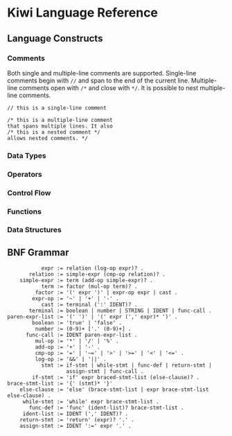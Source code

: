 # Kiwi Language Reference

## Language Constructs

### Comments

Both single and multiple-line comments are supported. Single-line comments
begin with `//` and span to the end of the current line. Multiple-line
comments open with `/*` and close with `*/`. It is possible to nest 
multiple-line comments.

    // this is a single-line comment

    /* this is a multiple-line comment
    that spans multiple lines. It also
    /* this is a nested comment */
    allows nested comments. */

### Data Types

### Operators

### Control Flow

### Functions

### Data Structures

## BNF Grammar

               expr := relation (log-op expr)? .
           relation := simple-expr (cmp-op relation)? .
        simple-expr := term (add-op simple-expr)? .
               term := factor (mul-op term)? .
             factor := '(' expr ')' | expr-op expr | cast .
            expr-op := '~' | '+' | '-' .
               cast := terminal (':' IDENT)? .
           terminal := boolean | number | STRING | IDENT | func-call .
    paren-expr-list := '(' ')' | '(' expr (',' expr)* ')' .
            boolean := 'true' | 'false' .
             number := (0-9)+ ['.' (0-9)+] .
          func-call := IDENT paren-expr-list .
             mul-op := '*' | '/' | '%' .
             add-op := '+' | '-' .
             cmp-op := '=' | '~=' | '>' | '>=' | '<' | '<=' .
             log-op := '&&' | '||' .
               stmt := if-stmt | while-stmt | func-def | return-stmt | 
                       assign-stmt | func-call .
            if-stmt := 'if' expr braced-stmt-list (else-clause)? .
    brace-stmt-list := '{' (stmt)* '}'
        else-clause := 'else' (brace-stmt-list | expr brace-stmt-list else-clause) .
         while-stmt := 'while' expr brace-stmt-list .
           func-def := 'func' (ident-list)? brace-stmt-list .
         ident-list := IDENT (',' IDENT)? .
        return-stmt := 'return' (expr)? '.' .
        assign-stmt := IDENT ':=' expr '.' .
